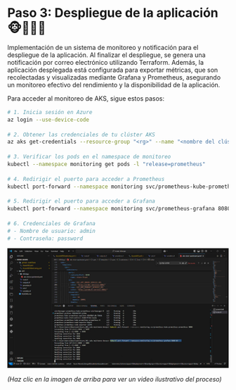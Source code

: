 # Paso 3: Despliegue de la aplicación 🐵🙊🙉🙈

Implementación de un sistema de monitoreo y notificación para el despliegue de la aplicación. Al finalizar el despliegue, se genera una notificación por correo electrónico utilizando Terraform. Además, la aplicación desplegada está configurada para exportar métricas, que son recolectadas y visualizadas mediante Grafana y Prometheus, asegurando un monitoreo efectivo del rendimiento y la disponibilidad de la aplicación. 



Para acceder al monitoreo de AKS, sigue estos pasos:

```bash
# 1. Inicia sesión en Azure
az login --use-device-code

# 2. Obtener las credenciales de tu clúster AKS
az aks get-credentials --resource-group "<rg>" --name "<nombre del clúster>"

# 3. Verificar los pods en el namespace de monitoreo
kubectl --namespace monitoring get pods -l "release=prometheus"

# 4. Redirigir el puerto para acceder a Prometheus
kubectl port-forward --namespace monitoring svc/prometheus-kube-prometheus-prometheus 9090

# 5. Redirigir el puerto para acceder a Grafana
kubectl port-forward --namespace monitoring svc/prometheus-grafana 8080:80

# 6. Credenciales de Grafana
# - Nombre de usuario: admin
# - Contraseña: password
```


[![Despliegue](\media\videografana.png)](https://youtu.be/rYGsFI3o6AY)

*(Haz clic en la imagen de arriba para ver un video ilustrativo del proceso)*